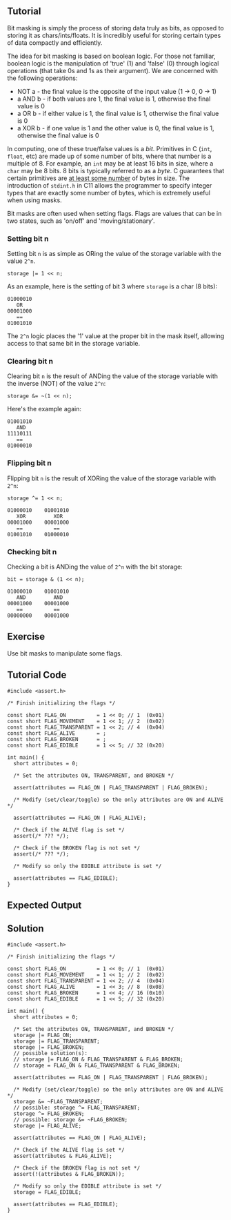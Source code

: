 Tutorial
--------

Bit masking is simply the process of storing data truly as bits, as opposed to storing it as chars/ints/floats.  It is incredibly useful for storing certain types of data compactly and efficiently.

The idea for bit masking is based on boolean logic.  For those not familiar, boolean logic is the manipulation of 'true' (1) and 'false' (0) through logical operations (that take 0s and 1s as their argument).  We are concerned with the following operations:

* NOT a - the final value is the opposite of the input value (1 -> 0, 0 -> 1)
* a AND b - if both values are 1, the final value is 1, otherwise the final value is 0
* a OR b - if either value is 1, the final value is 1, otherwise the final value is 0
* a XOR b - if one value is 1 and the other value is 0, the final value is 1, otherwise the final value is 0

In computing, one of these true/false values is a *bit*.  Primitives in C (`int`, `float`, etc) are made up of some number of bits, where that number is a multiple of 8.  For example, an `int` may be at least 16 bits in size, where a `char` may be 8 bits.  8 bits is typically referred to as a *byte*.  C guarantees that certain primitives are [at least some number](http://en.wikipedia.org/wiki/C_data_types#Basic_types) of bytes in size.  The introduction of `stdint.h`  in C11 allows the programmer to specify integer types that are exactly some number of bytes, which is extremely useful when using masks.

Bit masks are often used when setting flags.  Flags are values that can be in two states, such as 'on/off' and 'moving/stationary'.

### Setting bit n

Setting bit `n` is as simple as ORing the value of the storage variable with the value `2^n`.

```
storage |= 1 << n;
```

As an example, here is the setting of bit 3 where `storage` is a char (8 bits):

```
01000010
   OR
00001000
   ==
01001010
```

The `2^n` logic places the '1' value at the proper bit in the mask itself, allowing access to that same bit in the storage variable.

### Clearing bit n

Clearing bit `n` is the result of ANDing the value of the storage variable with the inverse (NOT) of the value `2^n`:

```
storage &= ~(1 << n);
```

Here's the example again:

```
01001010
   AND
11110111
   ==
01000010
```

### Flipping bit n

Flipping bit `n` is the result of XORing the value of the storage variable with `2^n`:

```
storage ^= 1 << n;
```

```
01000010    01001010
   XOR         XOR
00001000    00001000
   ==          ==
01001010    01000010
```

### Checking bit n

Checking a bit is ANDing the value of `2^n` with the bit storage:

```
bit = storage & (1 << n);
```

```
01000010    01001010
   AND         AND
00001000    00001000
   ==          ==
00000000    00001000
```

Exercise
--------

Use bit masks to manipulate some flags.


Tutorial Code
-------------

    #include <assert.h>

    /* Finish initializing the flags */

    const short FLAG_ON          = 1 << 0; // 1  (0x01)
    const short FLAG_MOVEMENT    = 1 << 1; // 2  (0x02)
    const short FLAG_TRANSPARENT = 1 << 2; // 4  (0x04)
    const short FLAG_ALIVE       = ;
    const short FLAG_BROKEN      = ;
    const short FLAG_EDIBLE      = 1 << 5; // 32 (0x20)

    int main() {
      short attributes = 0;

      /* Set the attributes ON, TRANSPARENT, and BROKEN */

      assert(attributes == FLAG_ON | FLAG_TRANSPARENT | FLAG_BROKEN);

      /* Modify (set/clear/toggle) so the only attributes are ON and ALIVE */

      assert(attributes == FLAG_ON | FLAG_ALIVE);

      /* Check if the ALIVE flag is set */
      assert(/* ??? */);

      /* Check if the BROKEN flag is not set */
      assert(/* ??? */);

      /* Modify so only the EDIBLE attribute is set */

      assert(attributes == FLAG_EDIBLE);
    }


Expected Output
---------------


Solution
--------

    #include <assert.h>

    /* Finish initializing the flags */

    const short FLAG_ON          = 1 << 0; // 1  (0x01)
    const short FLAG_MOVEMENT    = 1 << 1; // 2  (0x02)
    const short FLAG_TRANSPARENT = 1 << 2; // 4  (0x04)
    const short FLAG_ALIVE       = 1 << 3; // 8  (0x08)
    const short FLAG_BROKEN      = 1 << 4; // 16 (0x10)
    const short FLAG_EDIBLE      = 1 << 5; // 32 (0x20)

    int main() {
      short attributes = 0;

      /* Set the attributes ON, TRANSPARENT, and BROKEN */
      storage |= FLAG_ON;
      storage |= FLAG_TRANSPARENT;
      storage |= FLAG_BROKEN;
      // possible solution(s):
      // storage |= FLAG_ON & FLAG_TRANSPARENT & FLAG_BROKEN;
      // storage = FLAG_ON & FLAG_TRANSPARENT & FLAG_BROKEN;

      assert(attributes == FLAG_ON | FLAG_TRANSPARENT | FLAG_BROKEN);

      /* Modify (set/clear/toggle) so the only attributes are ON and ALIVE */
      storage &= ~FLAG_TRANSPARENT;
      // possible: storage ^= FLAG_TRANSPARENT;
      storage ^= FLAG_BROKEN;
      // possible: storage &= ~FLAG_BROKEN;
      storage |= FLAG_ALIVE;

      assert(attributes == FLAG_ON | FLAG_ALIVE);

      /* Check if the ALIVE flag is set */
      assert(attributes & FLAG_ALIVE);

      /* Check if the BROKEN flag is not set */
      assert(!(attributes & FLAG_BROKEN));

      /* Modify so only the EDIBLE attribute is set */
      storage = FLAG_EDIBLE;

      assert(attributes == FLAG_EDIBLE);
    }

